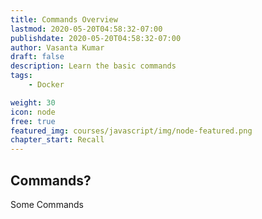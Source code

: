 ```yaml
---
title: Commands Overview
lastmod: 2020-05-20T04:58:32-07:00
publishdate: 2020-05-20T04:58:32-07:00
author: Vasanta Kumar
draft: false
description: Learn the basic commands
tags: 
    - Docker

weight: 30
icon: node
free: true
featured_img: courses/javascript/img/node-featured.png
chapter_start: Recall
---
```


<!-- {{< youtube ENrzD9HAZK4  >}} -->


## Commands?

Some Commands